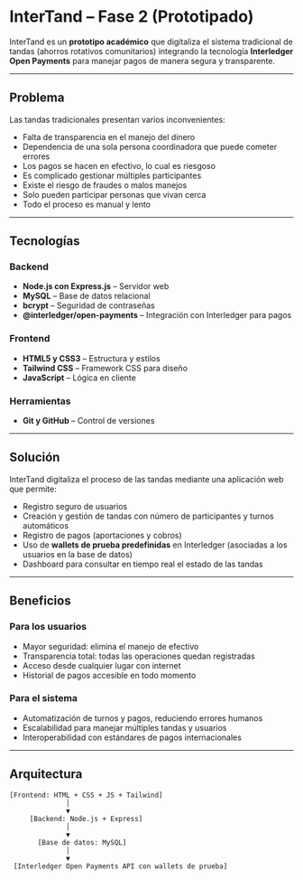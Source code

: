 # InterTand – Fase 2 (Prototipado)

InterTand es un **prototipo académico** que digitaliza el sistema tradicional de tandas (ahorros rotativos comunitarios) integrando la tecnología **Interledger Open Payments** para manejar pagos de manera segura y transparente.

---

## Problema

Las tandas tradicionales presentan varios inconvenientes:

- Falta de transparencia en el manejo del dinero  
- Dependencia de una sola persona coordinadora que puede cometer errores  
- Los pagos se hacen en efectivo, lo cual es riesgoso  
- Es complicado gestionar múltiples participantes  
- Existe el riesgo de fraudes o malos manejos  
- Solo pueden participar personas que vivan cerca  
- Todo el proceso es manual y lento  

---

## Tecnologías

### Backend
- **Node.js con Express.js** – Servidor web  
- **MySQL** – Base de datos relacional  
- **bcrypt** – Seguridad de contraseñas  
- **@interledger/open-payments** – Integración con Interledger para pagos  

### Frontend
- **HTML5 y CSS3** – Estructura y estilos  
- **Tailwind CSS** – Framework CSS para diseño  
- **JavaScript** – Lógica en cliente  

### Herramientas
- **Git y GitHub** – Control de versiones  

---

## Solución

InterTand digitaliza el proceso de las tandas mediante una aplicación web que permite:  

- Registro seguro de usuarios  
- Creación y gestión de tandas con número de participantes y turnos automáticos  
- Registro de pagos (aportaciones y cobros)  
- Uso de **wallets de prueba predefinidas** en Interledger (asociadas a los usuarios en la base de datos)  
- Dashboard para consultar en tiempo real el estado de las tandas  

---

## Beneficios

### Para los usuarios
- Mayor seguridad: elimina el manejo de efectivo  
- Transparencia total: todas las operaciones quedan registradas  
- Acceso desde cualquier lugar con internet  
- Historial de pagos accesible en todo momento  

### Para el sistema
- Automatización de turnos y pagos, reduciendo errores humanos  
- Escalabilidad para manejar múltiples tandas y usuarios  
- Interoperabilidad con estándares de pagos internacionales  

---

## Arquitectura

```plaintext
[Frontend: HTML + CSS + JS + Tailwind]
              │
              ▼
     [Backend: Node.js + Express]
              │
              ▼
       [Base de datos: MySQL]
              │
              ▼
 [Interledger Open Payments API con wallets de prueba]

